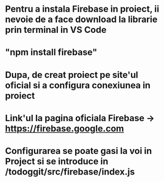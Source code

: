 # Pentru a instala Firebase in proiect, ii nevoie de a face download la librarie prin terminal in VS Code

# "npm install firebase"

# Dupa, de creat proiect pe site'ul oficial si a configura conexiunea in proiect

# Link'ul la pagina oficiala Firebase -> https://firebase.google.com

# Configurarea se poate gasi la voi in Project si se introduce in /todoggit/src/firebase/index.js
